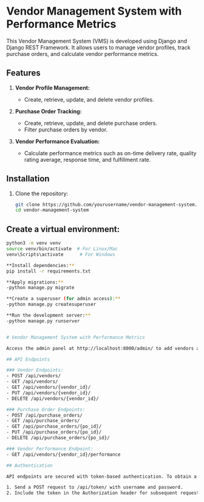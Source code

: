 # Vendor Management System with Performance Metrics

This Vendor Management System (VMS) is developed using Django and Django REST Framework. It allows users to manage vendor profiles, track purchase orders, and calculate vendor performance metrics.

## Features

1. **Vendor Profile Management:**
   - Create, retrieve, update, and delete vendor profiles.
   
2. **Purchase Order Tracking:**
   - Create, retrieve, update, and delete purchase orders.
   - Filter purchase orders by vendor.
   
3. **Vendor Performance Evaluation:**
   - Calculate performance metrics such as on-time delivery rate, quality rating average, response time, and fulfillment rate.

## Installation

1. Clone the repository:

   ```bash
   git clone https://github.com/yourusername/vendor-management-system.git
   cd vendor-management-system
   
## Create a virtual environment:

```bash
python3 -m venv venv
source venv/bin/activate  # For Linux/Mac
venv\Scripts\activate      # For Windows

**Install dependencies:**
pip install -r requirements.txt

**Apply migrations:**
-python manage.py migrate

**Create a superuser (for admin access):**
-python manage.py createsuperuser

**Run the development server:**
-python manage.py runserver


# Vendor Management System with Performance Metrics

Access the admin panel at http://localhost:8000/admin/ to add vendors and purchase orders.

## API Endpoints

### Vendor Endpoints:
- POST /api/vendors/
- GET /api/vendors/
- GET /api/vendors/{vendor_id}/
- PUT /api/vendors/{vendor_id}/
- DELETE /api/vendors/{vendor_id}/

### Purchase Order Endpoints:
- POST /api/purchase_orders/
- GET /api/purchase_orders/
- GET /api/purchase_orders/{po_id}/
- PUT /api/purchase_orders/{po_id}/
- DELETE /api/purchase_orders/{po_id}/

### Vendor Performance Endpoint:
- GET /api/vendors/{vendor_id}/performance

## Authentication

API endpoints are secured with token-based authentication. To obtain a token:

1. Send a POST request to /api/token/ with username and password.
2. Include the token in the Authorization header for subsequent requests: `Authorization: Bearer <token>`.





